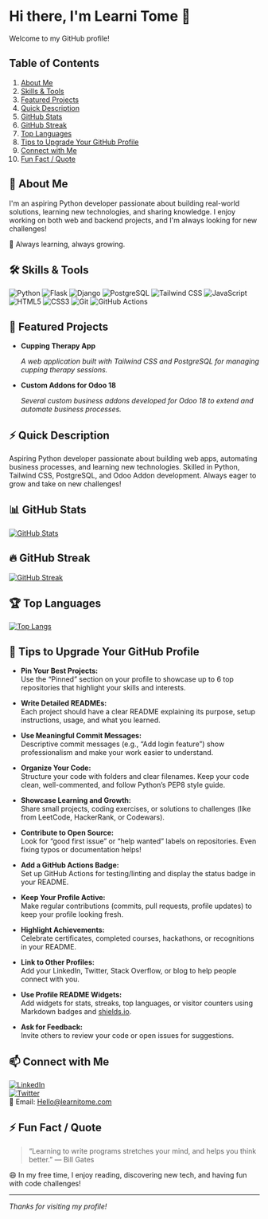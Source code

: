 # Hi there, I'm Learni Tome 👋

Welcome to my GitHub profile!

## Table of Contents

1.  [About Me](#about-me)
2.  [Skills & Tools](#skills--tools)
3.  [Featured Projects](#featured-projects)
4.  [Quick Description](#quick-description)
5.  [GitHub Stats](#github-stats)
6.  [GitHub Streak](#github-streak)
7.  [Top Languages](#top-languages)
8.  [Tips to Upgrade Your GitHub Profile](#tips-to-upgrade-your-github-profile)
9.  [Connect with Me](#connect-with-me)
10. [Fun Fact / Quote](#fun-fact--quote)

## 🚀 About Me <a name="about-me"></a>

I'm an aspiring Python developer passionate about building real-world solutions, learning new technologies, and sharing knowledge. I enjoy working on both web and backend projects, and I'm always looking for new challenges!  

🌱 Always learning, always growing.

## 🛠️ Skills & Tools <a name="skills--tools"></a>

![Python](https://img.shields.io/badge/Python-3776AB?style=flat-square&logo=python&logoColor=white)
![Flask](https://img.shields.io/badge/Flask-000000?style=flat-square&logo=flask&logoColor=white)
![Django](https://img.shields.io/badge/Django-092E20?style=flat-square&logo=django&logoColor=white)
![PostgreSQL](https://img.shields.io/badge/PostgreSQL-316192?style=flat-square&logo=postgresql&logoColor=white)
![Tailwind CSS](https://img.shields.io/badge/Tailwind_CSS-38B2AC?style=flat-square&logo=tailwind-css&logoColor=white)
![JavaScript](https://img.shields.io/badge/JavaScript-F7DF1E?style=flat-square&logo=javascript&logoColor=black)
![HTML5](https://img.shields.io/badge/HTML5-E34F26?style=flat-square&logo=html5&logoColor=white)
![CSS3](https://img.shields.io/badge/CSS3-1572B6?style=flat-square&logo=css3&logoColor=white)
![Git](https://img.shields.io/badge/Git-F05032?style=flat-square&logo=git&logoColor=white)
![GitHub Actions](https://img.shields.io/badge/github%20actions-%232671E5.svg?style=flat-square&logo=githubactions&logoColor=white)

## 🌟 Featured Projects <a name="featured-projects"></a>

- **Cupping Therapy App**
  
  _A web application built with Tailwind CSS and PostgreSQL for managing cupping therapy sessions._
  
- **Custom Addons for Odoo 18**
  
  _Several custom business addons developed for Odoo 18 to extend and automate business processes._

## ⚡ Quick Description <a name="quick-description"></a>

Aspiring Python developer passionate about building web apps, automating business processes, and learning new technologies. Skilled in Python, Tailwind CSS, PostgreSQL, and Odoo Addon development. Always eager to grow and take on new challenges!

## 📊 GitHub Stats <a name="github-stats"></a>

[![GitHub Stats](https://github-readme-stats.vercel.app/api?username=LearniTome&show_icons=true&theme=radical)](https://github.com/anuraghazra/github-readme-stats)

## 🔥 GitHub Streak <a name="github-streak"></a>

[![GitHub Streak](https://github-readme-streak-stats.herokuapp.com/?user=LearniTome&theme=radical)](https://git.io/streak-stats)

## 🏆 Top Languages <a name="top-languages"></a>

[![Top Langs](https://github-readme-stats.vercel.app/api/top-langs/?username=LearniTome&layout=compact&theme=radical)](https://github.com/anuraghazra/github-readme-stats)

## 🚩 Tips to Upgrade Your GitHub Profile <a name="tips-to-upgrade-your-github-profile"></a>

- **Pin Your Best Projects:**  
  Use the “Pinned” section on your profile to showcase up to 6 top repositories that highlight your skills and interests.

- **Write Detailed READMEs:**  
  Each project should have a clear README explaining its purpose, setup instructions, usage, and what you learned.

- **Use Meaningful Commit Messages:**  
  Descriptive commit messages (e.g., “Add login feature”) show professionalism and make your work easier to understand.

- **Organize Your Code:**  
  Structure your code with folders and clear filenames. Keep your code clean, well-commented, and follow Python’s PEP8 style guide.

- **Showcase Learning and Growth:**  
  Share small projects, coding exercises, or solutions to challenges (like from LeetCode, HackerRank, or Codewars).

- **Contribute to Open Source:**  
  Look for “good first issue” or “help wanted” labels on repositories. Even fixing typos or documentation helps!

- **Add a GitHub Actions Badge:**  
  Set up GitHub Actions for testing/linting and display the status badge in your README.

- **Keep Your Profile Active:**  
  Make regular contributions (commits, pull requests, profile updates) to keep your profile looking fresh.

- **Highlight Achievements:**  
  Celebrate certificates, completed courses, hackathons, or recognitions in your README.

- **Link to Other Profiles:**  
  Add your LinkedIn, Twitter, Stack Overflow, or blog to help people connect with you.

- **Use Profile README Widgets:**  
  Add widgets for stats, streaks, top languages, or visitor counters using Markdown badges and [shields.io](https://shields.io/).

- **Ask for Feedback:**  
  Invite others to review your code or open issues for suggestions.

## 📫 Connect with Me <a name="connect-with-me"></a>
[![LinkedIn](https://img.shields.io/badge/LinkedIn-blue?logo=linkedin)](your-linkedin-url)  
[![Twitter](https://img.shields.io/badge/Twitter-1DA1F2?logo=twitter&logoColor=white)](your-twitter-url)  
📧 Email: Hello@learnitome.com

## ⚡ Fun Fact / Quote <a name="fun-fact--quote"></a>
> “Learning to write programs stretches your mind, and helps you think better.” — Bill Gates

😄 In my free time, I enjoy reading, discovering new tech, and having fun with code challenges!

---

_Thanks for visiting my profile!_
